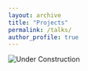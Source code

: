 ```yaml
---
layout: archive
title: "Projects"
permalink: /talks/
author_profile: true
---
```


![Under Construction](http://suhaorhun.github.io/images/undercs.jpg)
